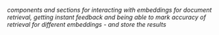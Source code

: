 *components and sections for interacting with embeddings for document retrieval, getting instant feedback and being able to mark accuracy of retrieval for different embeddings - and store the results*